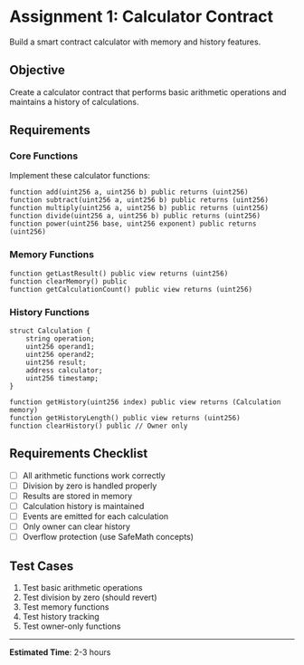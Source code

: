 # Assignment 1: Calculator Contract

Build a smart contract calculator with memory and history features.

##  Objective

Create a calculator contract that performs basic arithmetic operations and maintains a history of calculations.

##  Requirements

### Core Functions

Implement these calculator functions:

```solidity
function add(uint256 a, uint256 b) public returns (uint256)
function subtract(uint256 a, uint256 b) public returns (uint256)
function multiply(uint256 a, uint256 b) public returns (uint256)
function divide(uint256 a, uint256 b) public returns (uint256)
function power(uint256 base, uint256 exponent) public returns (uint256)
```

### Memory Functions

```solidity
function getLastResult() public view returns (uint256)
function clearMemory() public
function getCalculationCount() public view returns (uint256)
```

### History Functions

```solidity
struct Calculation {
    string operation;
    uint256 operand1;
    uint256 operand2;
    uint256 result;
    address calculator;
    uint256 timestamp;
}

function getHistory(uint256 index) public view returns (Calculation memory)
function getHistoryLength() public view returns (uint256)
function clearHistory() public // Owner only
```

##  Requirements Checklist

- [ ] All arithmetic functions work correctly
- [ ] Division by zero is handled properly
- [ ] Results are stored in memory
- [ ] Calculation history is maintained
- [ ] Events are emitted for each calculation
- [ ] Only owner can clear history
- [ ] Overflow protection (use SafeMath concepts)

##  Test Cases

1. Test basic arithmetic operations
2. Test division by zero (should revert)
3. Test memory functions
4. Test history tracking
5. Test owner-only functions

---

**Estimated Time**: 2-3 hours
